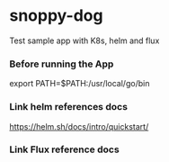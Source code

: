 # snoppy-dog
Test sample app with K8s, helm and flux

### Before running the App
export PATH=$PATH:/usr/local/go/bin

### Link helm references docs
https://helm.sh/docs/intro/quickstart/

### Link Flux reference docs